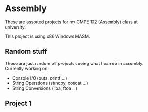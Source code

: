 # Assembly
These are assorted projects for my CMPE 102 (Assembly) class at university.

This project is using x86 Windows MASM.

## Random stuff
These are just random off projects seeing what I can do in assembly.
Currently working on:
  - Console I/O (puts, printf ...)
  - String Operations (strncpy, concat ...)
  - String Conversions (itoa, ftoa ...)

## Project 1

